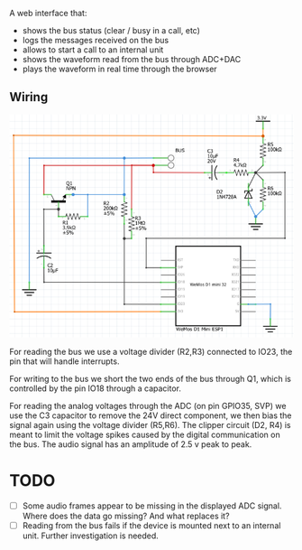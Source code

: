 A web interface that:
- shows the bus status (clear / busy in a call, etc)
- logs the messages received on the bus
- allows to start a call to an internal unit
- shows the waveform read from the bus through ADC+DAC
- plays the waveform in real time through the browser


## Wiring

![Wiring diagram](wiring.png)

For reading the bus we use a voltage divider (R2,R3) connected to IO23, the pin that will handle interrupts.

For writing to the bus we short the two ends of the bus through Q1, which is controlled by the pin IO18 through a capacitor.

For reading the analog voltages through the ADC (on pin GPIO35, SVP) we use the C3 capacitor to remove the 24V direct component, we then bias the signal again using the voltage divider (R5,R6).
The clipper circuit (D2, R4) is meant to limit the voltage spikes caused by the digital communication on the bus. The audio signal has an amplitude of 2.5 v peak to peak.

# TODO
- [ ] Some audio frames appear to be missing in the displayed ADC signal. Where does the data go missing? And what replaces it?
- [ ] Reading from the bus fails if the device is mounted next to an internal unit. Further investigation is needed.